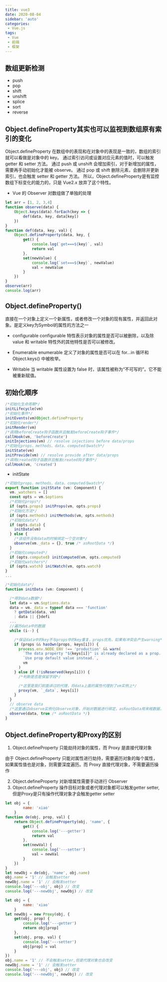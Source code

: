 ```yaml
---
title: vue3
date: 2020-08-04
sidebar: 'auto'
categories:
 - Vue.js
tags:
 - Vue
 - 前端
 - 框架
---
```


##  数组更新检测
-   push
-   pop
-   shift
-   unshift
-   splice
-   sort
-   reverse

##  Object.defineProperty其实也可以监视到数组原有索引的变化

Object.defineProperty 在数组中的表现和在对象中的表现是一致的，数组的索引就可以看做是对象中的 key。
通过索引访问或设置对应元素的值时，可以触发 getter 和 setter 方法。
通过 push 或 unshift 会增加索引，对于新增加的属性，需要再手动初始化才能被 observe。
通过 pop 或 shift 删除元素，会删除并更新索引，也会触发 setter 和 getter 方法。
所以，Object.defineProperty是有监控数组下标变化的能力的，只是 Vue2.x 放弃了这个特性。

-   Vue 的 Observer 对数组做了单独的处理

```js
let arr = [1, 2, 3,4]
function observe(data) {
    Object.keys(data).forEach(key => {
        def(data, key, data[key])
    })
}
function def(data, key, val) {
    Object.defineProperty(data, key, {
        get() {
            console.log(`get===${key}`, val)
            return val
        },
        set(newValue) {
            console.log(`set===${key}`, newValue)
            val = newValue
        }
    })
}
observe(arr)
console.log(arr)
```

##  Object.defineProperty()

直接在一个对象上定义一个新属性，或者修改一个对象的现有属性，并返回此对象。是定义key为Symbol的属性的方法之一

-   configurable
configurable 特性表示对象的属性是否可以被删除，以及除 value 和 writable 特性外的其他特性是否可以被修改。

-   Enumerable
enumerable 定义了对象的属性是否可以在 for...in 循环和 Object.keys() 中被枚举。

-   Writable
当 writable 属性设置为 false 时，该属性被称为“不可写的”。它不能被重新赋值。

##  初始化顺序

```js
/*初始化生命周期*/
initLifecycle(vm)
/*初始化事件*/
initEvents(vm)Object.defineProperty 
/*初始化render*/
initRender(vm)
/*调用beforeCreate钩子函数并且触发beforeCreate钩子事件*/
callHook(vm, 'beforeCreate')
initInjections(vm) // resolve injections before data/props
/*初始化props、methods、data、computed与watch*/
initState(vm)
initProvide(vm) // resolve provide after data/props
/*调用created钩子函数并且触发created钩子事件*/
callHook(vm, 'created')
```

-   initState
```js
/*初始化props、methods、data、computed与watch*/
export function initState (vm: Component) {
  vm._watchers = []
  const opts = vm.$options
  /*初始化props*/
  if (opts.props) initProps(vm, opts.props)
  /*初始化方法*/
  if (opts.methods) initMethods(vm, opts.methods)
  /*初始化data*/
  if (opts.data) {
    initData(vm)
  } else {
    /*该组件没有data的时候绑定一个空对象*/
    observe(vm._data = {}, true /* asRootData */)
  }
  /*初始化computed*/
  if (opts.computed) initComputed(vm, opts.computed)
  /*初始化watchers*/
  if (opts.watch) initWatch(vm, opts.watch)
}
...

/*初始化data*/
function initData (vm: Component) {

  /*得到data数据*/
  let data = vm.$options.data
  data = vm._data = typeof data === 'function'
    ? getData(data, vm)
    : data || {}defi
  ...
  //遍历data中的数据
  while (i--) {

    /*保证data中的key不与props中的key重复，props优先，如果有冲突会产生warning*/
    if (props && hasOwn(props, keys[i])) {
      process.env.NODE_ENV !== 'production' && warn(
        `The data property "${keys[i]}" is already declared as a prop. ` +
        `Use prop default value instead.`,
        vm
      )
    } else if (!isReserved(keys[i])) {
      /*判断是否是保留字段*/

      /*这里是我们前面讲过的代理，将data上面的属性代理到了vm实例上*/
      proxy(vm, `_data`, keys[i])
    }
  }
  // observe data
  /*这里通过observe实例化Observe对象，开始对数据进行绑定，asRootData用来根数据，用来计算实例化根数据的个数，下面会进行递归observe进行对深层对象的绑定。则asRootData为非true*/
  observe(data, true /* asRootData */)
}
```
##  Object.defineProperty和Proxy的区别
1.  Object.defineProperty 只能劫持对象的属性，而 Proxy 是直接代理对象

由于 Object.defineProperty 只能对属性进行劫持，需要遍历对象的每个属性，如果属性值也是对象，则需要深度遍历。而 Proxy 直接代理对象，不需要遍历操作

2.  Object.defineProperty 对新增属性需要手动进行 Observer
3.  Object.defineProperty 操作目标对象或者代理对象都可以触发getter setter,但是Proxy是只有操作代理对象才会触发getter setter
```js
let obj = {
        name: 'xiao'
    }
function de(obj, prop, val) {
    return Object.defineProperty(obj, 'name', {
        get() {
            console.log('---getter')
            return val
        },
        set(newVal) {
            console.log('---setter')
            val = newVal
        }
    })
}
let newObj = de(obj, 'name', obj.name)
obj.name = '1' // 会触发setter
newObj.name = '1' // 会触发setter
console.log('---obj', obj) // 改变
console.log('---newObj', newObj) // 改变
```

```js
let obj = {
        name: 'xiao'
    }
let newObj = new Proxy(obj, {
    get(obj, prop) {
        console.log('---getter')
        return obj[prop]
    },
    set(obj, prop, val) {
        console.log('---setter')
        obj[prop] = val
    }
})
obj.name = '1' // 不会触发setter,但是代理对象也会改变
newObj.name = '1' // 会触发setter
console.log('---obj', obj) // 改变
console.log('---newObj', newObj) // 改变
```


